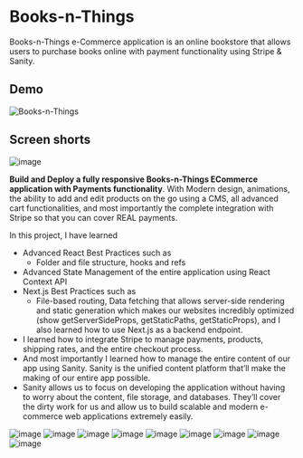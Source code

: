 # Books-n-Things

Books-n-Things e-Commerce application is an online bookstore that allows users to purchase books online with payment functionality using Stripe & Sanity. 

## Demo

![Books-n-Things](https://user-images.githubusercontent.com/34181144/235346423-f63bd2ae-622d-4194-9e87-4247bf695674.gif)

## Screen shorts

![image](https://user-images.githubusercontent.com/34181144/235060744-0347f9b6-bf80-4ac5-8b28-c31a4482b33b.png)

**Build and Deploy a fully responsive Books-n-Things ECommerce application with Payments functionality**. 
With Modern design, animations, the ability to add and edit products on the go using a CMS, all advanced cart functionalities, and most importantly the complete integration with Stripe so that you can cover REAL payments.

In this project, I have learned
- Advanced React Best Practices such as
    - Folder and file structure, hooks and refs
- Advanced State Management of the entire application using React Context API
- Next.js Best Practices such as
    - File-based routing, Data fetching that allows server-side rendering and static generation which makes our websites incredibly optimized (show getServerSideProps, getStaticPaths, getStaticProps), and I also learned how to use Next.js as a backend endpoint.
- I learned how to integrate Stripe to manage payments, products, shipping rates, and the entire checkout process.
- And most importantly I learned how to manage the entire content of our app using Sanity. Sanity is the unified content platform that’ll make the making of our entire app possible. <show sanity desk>
- Sanity allows us to focus on developing the application without having to worry about the content, file storage, and databases. They’ll cover the dirty work for us and allow us to build scalable and modern e-commerce web applications extremely easily.

![image](https://user-images.githubusercontent.com/34181144/235060906-ad362505-1702-444c-b99f-b032dd4329ca.png)
![image](https://user-images.githubusercontent.com/34181144/235060982-facaf184-4c64-4ed6-a1fa-f2285572d842.png)
![image](https://user-images.githubusercontent.com/34181144/235061102-4b0b2f4e-00a0-4d4c-8363-57bf3ad01533.png)
![image](https://user-images.githubusercontent.com/34181144/235061366-f7c3696b-1125-4dad-9de2-0bafad1fbf63.png)
![image](https://user-images.githubusercontent.com/34181144/235061290-5c9ac809-917b-4a4f-ae07-333876c85be2.png)
![image](https://user-images.githubusercontent.com/34181144/235061551-248f9ced-74fa-4e26-83b2-be4749500312.png)
![image](https://user-images.githubusercontent.com/34181144/235062762-a28a66a6-2951-478f-aa4c-f358e5f66bba.png)
![image](https://user-images.githubusercontent.com/34181144/235062977-e135a25a-383e-4b20-9ba2-b35790783d1c.png)
![image](https://user-images.githubusercontent.com/34181144/235063022-9ac0a5fd-ec3d-4d45-942e-38d710cc4ed7.png)




